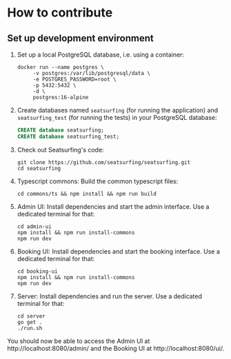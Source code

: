 # How to contribute

## Set up development environment
1. Set up a local PostgreSQL database, i.e. using a container:
   ```shell
   docker run --name postgres \
		-v postgres:/var/lib/postgresql/data \
		-e POSTGRES_PASSWORD=root \
		-p 5432:5432 \
		-d \
		postgres:16-alpine
   ```
1. Create databases named ```seatsurfing``` (for running the application) and ```seatsurfing_test``` (for running the tests) in your PostgreSQL database:
   ```sql
   CREATE database seatsurfing;
   CREATE database seatsurfing_test;
   ```
1. Check out Seatsurfing's code:
   ```shell
   git clone https://github.com/seatsurfing/seatsurfing.git
   cd seatsurfing
   ```
1. Typescript commons: Build the common typescript files:
   ```shell
   cd commons/ts && npm install && npm run build
   ```
1. Admin UI: Install dependencies and start the admin interface. Use a dedicated terminal for that:
   ```shell
   cd admin-ui
   npm install && npm run install-commons
   npm run dev
   ```
1. Booking UI: Install dependencies and start the booking interface. Use a dedicated terminal for that:
   ```shell
   cd booking-ui
   npm install && npm run install-commons
   npm run dev
   ```
1. Server: Install dependencies and run the server. Use a dedicated terminal for that:
   ```shell
   cd server
   go get .
   ./run.sh
   ```

You should now be able to access the Admin UI at http://localhost:8080/admin/ and the Booking UI at http://localhost:8080/ui/.
